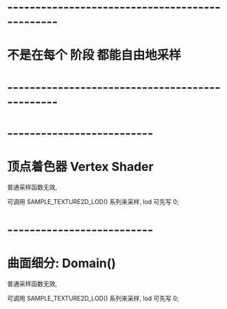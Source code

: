 

# ----------------------------------------------- #
#         不是在每个 阶段 都能自由地采样
# ----------------------------------------------- #


# -------------------------- #
#  顶点着色器 Vertex Shader

普通采样函数无效,

可调用 SAMPLE_TEXTURE2D_LOD() 系列来采样, 
lod 可先写 0;


# -------------------------- #
#    曲面细分: Domain()

普通采样函数无效,

可调用 SAMPLE_TEXTURE2D_LOD() 系列来采样, 
lod 可先写 0;































